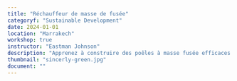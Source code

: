 ```yaml
---
title: "Réchauffeur de masse de fusée"
categoryf: "Sustainable Development"
date: 2024-01-01
location: "Marrakech"
workshop: true
instructor: "Eastman Johnson"
description: "Apprenez à construire des poêles à masse fusée efficaces pour un chauffage durable."
thumbnail: "sincerly-green.jpg"
document: ""
---
```

